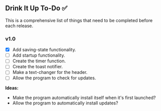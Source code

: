 ## Drink It Up To-Do ✅
This is a comprehensive list of things that need to be completed
before each release.

### v1.0
- [x] Add saving-state functionality.
- [ ] Add startup functionality.
- [ ] Create the timer function.
- [ ] Create the toast notifier.
- [ ] Make a text-changer for the header.
- [ ] Allow the program to check for updates.

**Ideas:**
- Make the program automatically install itself when it's first launched?
- Allow the program to automatically install updates?

